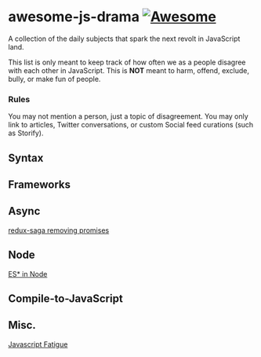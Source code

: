 # awesome-js-drama [![Awesome](https://cdn.rawgit.com/sindresorhus/awesome/d7305f38d29fed78fa85652e3a63e154dd8e8829/media/badge.svg)](https://github.com/sindresorhus/awesome)

A collection of the daily subjects that spark the next revolt in JavaScript land.

This list is only meant to keep track of how often we as a people disagree with each other in JavaScript. This is **NOT** meant to harm, offend, exclude, bully, or make fun of people.

### Rules

You may not mention a person, just a topic of disagreement. You may only link to articles, Twitter conversations, or custom Social feed curations (such as Storify).

## Syntax

## Frameworks

## Async

[redux-saga removing promises](https://twitter.com/dan_abramov/status/693515104466378752)

## Node

[ES* in Node](https://twitter.com/Fishrock123/status/691676456649408512)

## Compile-to-JavaScript

## Misc.

[Javascript Fatigue](https://www.google.com/webhp?ion=1&espv=2&es_th=1&ie=UTF-8#q=medium%20javascript%20fatigue&es_th=1)
